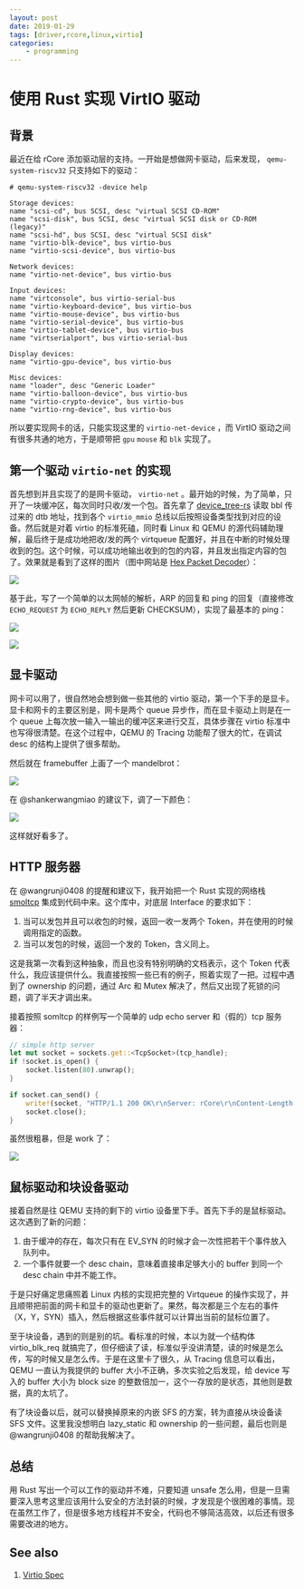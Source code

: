 ```yaml
---
layout: post
date: 2019-01-29
tags: [driver,rcore,linux,virtio]
categories:
    - programming
---
```


# 使用 Rust 实现 VirtIO 驱动

## 背景

最近在给 rCore 添加驱动层的支持。一开始是想做网卡驱动，后来发现， `qemu-system-riscv32` 只支持如下的驱动：

```shell
# qemu-system-riscv32 -device help

Storage devices:
name "scsi-cd", bus SCSI, desc "virtual SCSI CD-ROM"
name "scsi-disk", bus SCSI, desc "virtual SCSI disk or CD-ROM (legacy)"
name "scsi-hd", bus SCSI, desc "virtual SCSI disk"
name "virtio-blk-device", bus virtio-bus
name "virtio-scsi-device", bus virtio-bus

Network devices:
name "virtio-net-device", bus virtio-bus

Input devices:
name "virtconsole", bus virtio-serial-bus
name "virtio-keyboard-device", bus virtio-bus
name "virtio-mouse-device", bus virtio-bus
name "virtio-serial-device", bus virtio-bus
name "virtio-tablet-device", bus virtio-bus
name "virtserialport", bus virtio-serial-bus

Display devices:
name "virtio-gpu-device", bus virtio-bus

Misc devices:
name "loader", desc "Generic Loader"
name "virtio-balloon-device", bus virtio-bus
name "virtio-crypto-device", bus virtio-bus
name "virtio-rng-device", bus virtio-bus
```

所以要实现网卡的话，只能实现这里的 `virtio-net-device` ，而 VirtIO 驱动之间有很多共通的地方，于是顺带把 `gpu` `mouse` 和 `blk` 实现了。

## 第一个驱动 `virtio-net` 的实现

首先想到并且实现了的是网卡驱动， `virtio-net` 。最开始的时候，为了简单，只开了一块缓冲区，每次同时只收/发一个包。首先拿了 [device_tree-rs](https://github.com/jiegec/device_tree-rs) 读取 bbl 传过来的 dtb 地址，找到各个 `virtio_mmio` 总线以后按照设备类型找到对应的设备。然后就是对着 virtio 的标准死磕，同时看 Linux 和 QEMU 的源代码辅助理解，最后终于是成功地把收/发的两个 virtqueue 配置好，并且在中断的时候处理收到的包。这个时候，可以成功地输出收到的包的内容，并且发出指定内容的包了。效果就是看到了这样的图片（图中网站是 [Hex Packet Decoder](https://hpd.gasmi.net/)）：

![](/images/arp_packet.jpg)

基于此，写了一个简单的以太网帧的解析，ARP 的回复和 ping 的回复（直接修改 `ECHO_REQUEST` 为 `ECHO_REPLY` 然后更新 CHECKSUM），实现了最基本的 ping：

![](/images/arping.png)

![](/images/ping.jpg)

## 显卡驱动

网卡可以用了，很自然地会想到做一些其他的 virtio 驱动，第一个下手的是显卡。显卡和网卡的主要区别是，网卡是两个 queue 异步作，而在显卡驱动上则是在一个 queue 上每次放一输入一输出的缓冲区来进行交互，具体步骤在 virtio 标准中也写得很清楚。在这个过程中，QEMU 的 Tracing 功能帮了很大的忙，在调试 desc 的结构上提供了很多帮助。

然后就在 framebuffer 上画了一个 mandelbrot：

![](/images/mandelbrot.jpg)

在 @shankerwangmiao 的建议下，调了一下颜色：

![](/images/mandelbrot2.jpg)

这样就好看多了。

## HTTP 服务器

在 @wangrunji0408 的提醒和建议下，我开始把一个 Rust 实现的网络栈 [smoltcp](https://github.com/m-labs/smoltcp) 集成到代码中来。这个库中，对底层 Interface 的要求如下：

1. 当可以发包并且可以收包的时候，返回一收一发两个 Token，并在使用的时候调用指定的函数。
2. 当可以发包的时候，返回一个发的 Token，含义同上。

这是我第一次看到这种抽象，而且也没有特别明确的文档表示，这个 Token 代表什么，我应该提供什么。我直接按照一些已有的例子，照着实现了一把。过程中遇到了 ownership 的问题，通过 Arc 和 Mutex 解决了，然后又出现了死锁的问题，调了半天才调出来。

接着按照 somltcp 的样例写一个简单的 udp echo server 和（假的）tcp 服务器：

```rust
// simple http server
let mut socket = sockets.get::<TcpSocket>(tcp_handle);
if !socket.is_open() {
    socket.listen(80).unwrap();
}

if socket.can_send() {
    write!(socket, "HTTP/1.1 200 OK\r\nServer: rCore\r\nContent-Length: 13\r\nContent-Type: text/html\r\nConnection: Closed\r\n\r\nHello, world!\r\n").unwrap();
    socket.close();
}
```

虽然很粗暴，但是 work 了：

![](/images/http.jpg)

## 鼠标驱动和块设备驱动

接着自然是往 QEMU 支持的剩下的 virtio 设备里下手。首先下手的是鼠标驱动。这次遇到了新的问题：

1. 由于缓冲的存在，每次只有在 EV_SYN 的时候才会一次性把若干个事件放入队列中。
2. 一个事件就要一个 desc chain，意味着直接串足够大小的 buffer 到同一个 desc chain 中并不能工作。

于是只好痛定思痛照着 Linux 内核的实现把完整的 Virtqueue 的操作实现了，并且顺带把前面的网卡和显卡的驱动也更新了。果然，每次都是三个左右的事件（X，Y，SYN）插入，然后根据这些事件就可以计算出当前的鼠标位置了。

至于块设备，遇到的则是别的坑。看标准的时候，本以为就一个结构体 virtio_blk_req 就搞完了，但仔细读了读，标准似乎没讲清楚，读的时候是怎么传，写的时候又是怎么传。于是在这里卡了很久，从 Tracing 信息可以看出，QEMU 一直认为我提供的 buffer 大小不正确，多次实验之后发现，给 device 写入的 buffer 大小为 block size 的整数倍加一，这个一存放的是状态，其他则是数据，真的太坑了。

有了块设备以后，就可以替换掉原来的内嵌 SFS 的方案，转为直接从块设备读 SFS 文件。这里我没想明白 lazy_static 和 ownership 的一些问题，最后也则是@wangrunji0408 的帮助我解决了。

## 总结

用 Rust 写出一个可以工作的驱动并不难，只要知道 unsafe 怎么用，但是一旦需要深入思考这里应该用什么安全的方法封装的时候，才发现是个很困难的事情。现在虽然工作了，但是很多地方线程并不安全，代码也不够简洁高效，以后还有很多需要改进的地方。

## See also

1. [Virtio Spec](https://github.com/oasis-tcs/virtio-spec)
